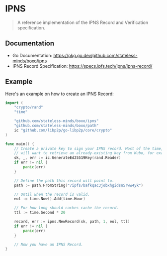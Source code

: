 # IPNS

> A reference implementation of the IPNS Record and Verification specification.

## Documentation

- Go Documentation: https://pkg.go.dev/github.com/stateless-minds/boxo/ipns
- IPNS Record Specification: https://specs.ipfs.tech/ipns/ipns-record/

## Example

Here's an example on how to create an IPNS Record:

```go
import (
	"crypto/rand"
	"time"

	"github.com/stateless-minds/boxo/ipns"
	"github.com/stateless-minds/boxo/path"
	ic "github.com/libp2p/go-libp2p/core/crypto"
)

func main() {
	// Create a private key to sign your IPNS record. Most of the time, you
	// will want to retrieve an already-existing key from Kubo, for example.
	sk, _, err := ic.GenerateEd25519Key(rand.Reader)
	if err != nil {
		panic(err)
	}

	// Define the path this record will point to.
	path := path.FromString("/ipfs/bafkqac3jobxhgidsn5rww4yk")

	// Until when the record is valid.
	eol := time.Now().Add(time.Hour)

	// For how long should caches cache the record.
	ttl := time.Second * 20

	record, err := ipns.NewRecord(sk, path, 1, eol, ttl)
	if err != nil {
		panic(err)
	}

	// Now you have an IPNS Record.
}
```
